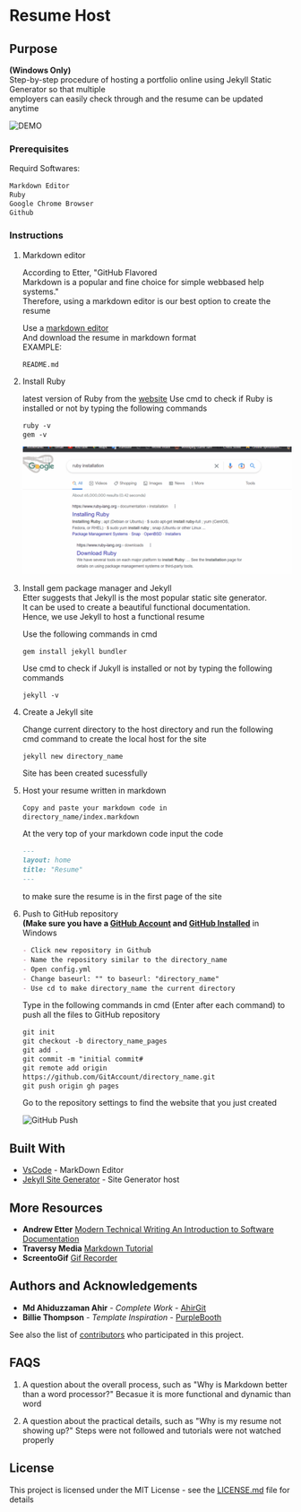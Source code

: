 # Resume Host

## Purpose

**(Windows Only)**  
Step-by-step procedure of hosting a portfolio online using Jekyll Static Generator so that multiple  
employers can easily check through and the resume can be updated anytime

![DEMO](https://raw.githubusercontent.com/AhirGit/Jekyll_Portfolio/comp3040A2_pages/Resume%20Demo.gif)

### Prerequisites

Requird Softwares:

```
Markdown Editor
Ruby
Google Chrome Browser
Github
```

### Instructions

1. Markdown editor  

    According to Etter, "GitHub Flavored  
    Markdown is a popular and fine choice for simple webbased help systems."  
    Therefore, using a markdown editor is our best option to create the resume  

    Use a [markdown editor](https://www.readme.so/editor)  
    And download the resume in markdown format  
    EXAMPLE:

    ```
    README.md
    ```
2. Install Ruby

    latest version of Ruby from the [website](https://rubyinstaller.org/downloads/)
    Use cmd to check if Ruby is installed or not by typing the following commands
    ```console
    ruby -v
    gem -v
    ```
    ![Ruby Install](https://github.com/AhirGit/Jekyll_Portfolio/raw/comp3040A2_pages/Ruby%20installation.gif)

3. Install gem package manager and Jekyll  
    Etter suggests that Jekyll is the most popular static site generator.  
    It can be used to create a beautiful functional documentation.  
    Hence, we use Jekyll to host a functional resume  

    Use the following commands in cmd

    ```console
    gem install jekyll bundler
    ```
    Use cmd to check if Jukyll is installed or not by typing the following commands
    ```console
    jekyll -v
    ```
4. Create a Jekyll site

    Change current directory to the host directory and run the following  
    cmd command to create the local host for the site
    ```console
    jekyll new directory_name
    ```
    Site has been created sucessfully
5. Host your resume written in markdown
    ```
    Copy and paste your markdown code in  
    directory_name/index.markdown
    ```
    At the very top of your markdown code input the code
    ```markdown
    ---
    layout: home
    title: "Resume"
    ---
    ```
    to make sure the resume is in the first page of the site
6. Push to GitHub repository  
   **(Make sure you have a [GitHub Account](https://github.com/) and [GitHub Installed](https://git-scm.com/downloads)** in Windows  
   ```markdown
   - Click new repository in Github
   - Name the repository similar to the directory_name
   - Open config.yml
   - Change baseurl: "" to baseurl: "directory_name"
   - Use cd to make directory_name the current directory
   ```
   Type in the following commands in cmd (Enter after each command) to push all the files to GitHub repository
   ```console
   git init
   git checkout -b directory_name_pages
   git add .
   git commit -m "initial commit#
   git remote add origin https://github.com/GitAccount/directory_name.git
   git push origin gh pages
   ```
   Go to the repository settings to find the website that you just created

   ![GitHub Push](https://raw.githubusercontent.com/AhirGit/Jekyll_Portfolio/comp3040A2_pages/GitHub%20Push.gif)

## Built With

* [VsCode](https://code.visualstudio.com/) - MarkDown Editor
* [Jekyll Site Generator](https://jekyllrb.com/) - Site Generator host

## More Resources

* **Andrew Etter** [Modern Technical Writing An Introduction to Software Documentation](https://www.amazon.ca/Modern-Technical-Writing-Introduction-Documentation-ebook/dp/B01A2QL9SS)
* **Traversy Media** [Markdown Tutorial](https://www.youtube.com/watch?v=HUBNt18RFbo)
* **ScreentoGif** [Gif Recorder](https://www.screentogif.com/)

## Authors and Acknowledgements

* **Md Ahiduzzaman Ahir** - *Complete Work* - [AhirGit](https://github.com/AhirGit)
* **Billie Thompson** - *Template Inspiration* - [PurpleBooth](https://github.com/PurpleBooth)

See also the list of [contributors](https://github.com/your/project/contributors) who participated in this project.

## FAQS

1. A question about the overall process, such as "Why is Markdown better than a word
processor?"
    Becasue it is more functional and dynamic than word  

2. A question about the practical details, such as "Why is my resume not showing up?"
    Steps were not followed and tutorials were not watched properly

## License

This project is licensed under the MIT License - see the [LICENSE.md](LICENSE.md) file for details